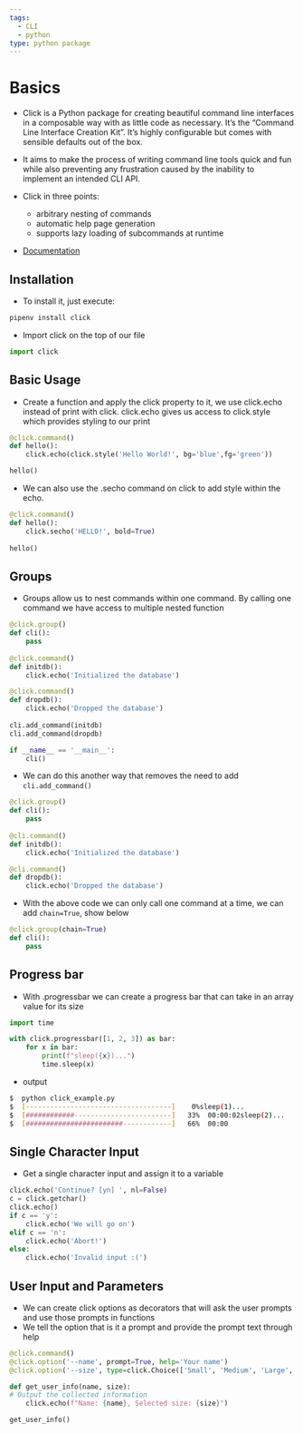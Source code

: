 ```yaml
---
tags:
  - CLI
  - python
type: python package
---
```

# Basics
- Click is a Python package for creating beautiful command line interfaces in a composable way with as little code as necessary. It’s the “Command Line Interface Creation Kit”. It’s highly configurable but comes with sensible defaults out of the box.

- It aims to make the process of writing command line tools quick and fun while also preventing any frustration caused by the inability to implement an intended CLI API.

- Click in three points:
	- arbitrary nesting of commands
	- automatic help page generation
	- supports lazy loading of subcommands at runtime
- [Documentation](https://click.palletsprojects.com/en/8.1.x/)

## Installation
- To install it, just execute:

```bash
pipenv install click
```

- Import click on the top of our file

```python
import click
```

## Basic Usage
- Create a function and apply the click property to it, we use click.echo instead of print with click. click.echo gives us access to click.style which provides styling to our print
```python
@click.command()
def hello():
	click.echo(click.style('Hello World!', bg='blue',fg='green'))

hello()
```
- We can also use the .secho command on click to add style within the echo.
```python
@click.command()
def hello():
	click.secho('HELLO!', bold=True)
	
hello()
```

## Groups
- Groups allow us to nest commands within one command. By calling one command we have access to multiple nested function
```python
@click.group()
def cli():
	pass
	
@click.command()
def initdb():
	click.echo('Initialized the database')

@click.command()
def dropdb():
	click.echo('Dropped the database')
 
cli.add_command(initdb)
cli.add_command(dropdb)

if __name__ == '__main__':
	cli()
```
- We can do this another way that removes the need to add `cli.add_command()`
```python
@click.group()
def cli():
	pass
	
@cli.command()
def initdb():
	click.echo('Initialized the database')

@cli.command()
def dropdb():
	click.echo('Dropped the database')
```

- With the above code we can only call one command at a time, we can add `chain=True`, show below
```python
@click.group(chain=True)
def cli():
	pass
```
## Progress bar
- With .progressbar we can create a progress bar that can take in an array value for its size
```python
import time

with click.progressbar([1, 2, 3]) as bar:
	for x in bar:
		print(f"sleep({x})...")
		time.sleep(x)
```

- output
```bash
$  python click_example.py
$  [------------------------------------]    0%sleep(1)...
$  [############------------------------]   33%  00:00:02sleep(2)...
$  [########################------------]   66%  00:00

```

## Single Character Input
- Get a single character input and assign it to a variable
```python
click.echo('Continue? [yn] ', nl=False)
c = click.getchar()
click.echo()
if c == 'y':
	click.echo('We will go on')
elif c == 'n':
	click.echo('Abort!')
else:
	click.echo('Invalid input :(')
```
## User Input and Parameters
- We can create click options as decorators that will ask the user prompts and use those prompts in functions
- We tell the option that is it a prompt and provide the prompt text through help
```python
@click.command()
@click.option('--name', prompt=True, help='Your name')
@click.option('--size', type=click.Choice(['Small', 'Medium', 'Large', 'Extra Large'], case_sensitive=False), prompt=True, help='Your clothing size')

def get_user_info(name, size):
# Output the collected information
	click.echo(f"Name: {name}, Selected size: {size}")

get_user_info()
```
